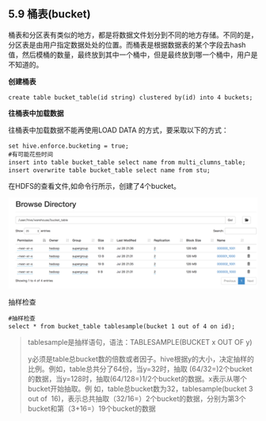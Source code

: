 ## 5.9 桶表\(bucket\)

桶表和分区表有类似的地方，都是将数据文件划分到不同的地方存储。不同的是，分区表是由用户指定数据处处的位置。而桶表是根据数据表的某个字段去hash值，然后模桶的数量，最终放到其中一个桶中，但是最终放到哪一个桶中，用户是不知道的。

**创建桶表**

```
create table bucket_table(id string) clustered by(id) into 4 buckets;
```

**往桶表中加载数据**

往桶表中加载数据不能再使用LOAD DATA 的方式，要采取以下的方式：

```
set hive.enforce.bucketing = true;
#有可能花些时间
insert into table bucket_table select name from multi_clumns_table;
insert overwrite table bucket_table select name from stu;
```

在HDFS的查看文件,如命令行所示，创建了4个bucket。

![](/assets/5.9_2.png)

抽样检查

```
#抽样检查
select * from bucket_table tablesample(bucket 1 out of 4 on id);
```

> tablesample是抽样语句，语法：TABLESAMPLE\(BUCKET x OUT OF y\)
>
> y必须是table总bucket数的倍数或者因子。hive根据y的大小，决定抽样的比例。例如，table总共分了64份，当y=32时，抽取 \(64/32=\)2个bucket的数据，当y=128时，抽取\(64/128=\)1/2个bucket的数据。x表示从哪个bucket开始抽取。例 如，table总bucket数为32，tablesample\(bucket 3 out of  16\)，表示总共抽取（32/16=）2个bucket的数据，分别为第3个bucket和第（3+16=）19个bucket的数据



